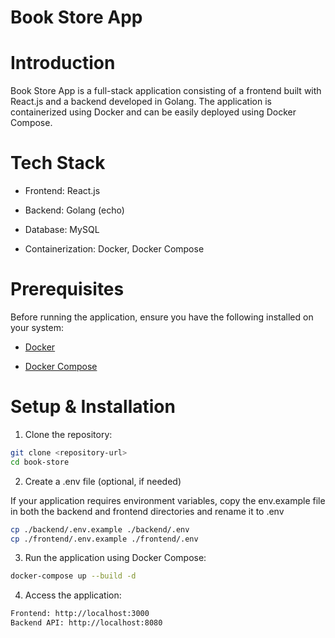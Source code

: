 # Book Store App

# Introduction
Book Store App is a full-stack application consisting of a frontend built with React.js and a backend developed in Golang. The application is containerized using Docker and can be easily deployed using Docker Compose.

# Tech Stack
- Frontend: React.js

- Backend: Golang (echo)

- Database: MySQL

- Containerization: Docker, Docker Compose

# Prerequisites
Before running the application, ensure you have the following installed on your system:

- [Docker](https://www.docker.com/)

- [Docker Compose](https://docs.docker.com/compose/install/)

# Setup & Installation

1. Clone the repository:

```bash
git clone <repository-url>
cd book-store
```

2. Create a .env file (optional, if needed)

If your application requires environment variables, copy the env.example file in both the backend and frontend directories and rename it to .env

```bash
cp ./backend/.env.example ./backend/.env
cp ./frontend/.env.example ./frontend/.env
```

3. Run the application using Docker Compose:

```bash
docker-compose up --build -d
```

4. Access the application:

```bash
Frontend: http://localhost:3000
Backend API: http://localhost:8080
```
